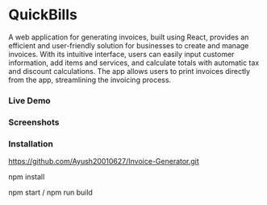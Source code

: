 # QuickBills

A web application for generating invoices, built using React, provides an efficient and user-friendly solution for businesses to create and manage invoices. With its intuitive interface, users can easily input customer information, add items and services, and calculate totals with automatic tax and discount calculations. The app allows users to print invoices directly from the app, streamlining the invoicing process.

### Live Demo




### Screenshots



### Installation

https://github.com/Ayush20010627/Invoice-Generator.git

npm install

npm start / npm run build
